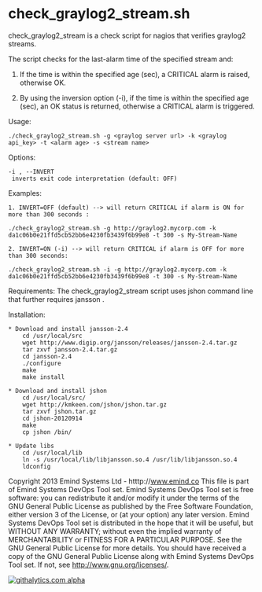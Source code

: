check_graylog2_stream.sh
========================

check_graylog2_stream is a check script for nagios that verifies graylog2 streams.

The script checks for the last-alarm time of the specified stream and:

1. If the time is within the specified age (sec), a CRITICAL alarm is raised, otherwise OK.

2. By using the inversion option (-i), if the time is within the specified age (sec), an OK status is returned, otherwise a CRITICAL alarm is triggered.


Usage:

	./check_graylog2_stream.sh -g <graylog server url> -k <graylog api_key> -t <alarm age> -s <stream name>
	
Options:

	-i , --INVERT
   	 inverts exit code interpretation (default: OFF)

Examples:

	1. INVERT=OFF (default) --> will return CRITICAL if alarm is ON for more than 300 seconds :
	
	./check_graylog2_stream.sh -g http://graylog2.mycorp.com -k da1c06b0e21ffd5cb52bb6e4230fb3439f6b99e8 -t 300 -s My-Stream-Name      

	2. INVERT=ON (-i) --> will return CRITICAL if alarm is OFF for more than 300 seconds:
	
	./check_graylog2_stream.sh -i -g http://graylog2.mycorp.com -k da1c06b0e21ffd5cb52bb6e4230fb3439f6b99e8 -t 300 -s My-Stream-Name    

Requirements:
	The check_graylog2_stream script uses jshon command line that further requires jansson .

Installation:

	* Download and install jansson-2.4
		cd /usr/local/src
		wget http://www.digip.org/jansson/releases/jansson-2.4.tar.gz
		tar zxvf jansson-2.4.tar.gz
		cd jansson-2.4
		./configure
		make
		make install

	* Download and install jshon
		cd /usr/local/src/
		wget http://kmkeen.com/jshon/jshon.tar.gz
		tar zxvf jshon.tar.gz
		cd jshon-20120914
		make
		cp jshon /bin/

	* Update libs		
		cd /usr/local/lib
		ln -s /usr/local/lib/libjansson.so.4 /usr/lib/libjansson.so.4
		ldconfig


Copyright 2013 Emind Systems Ltd - htttp://www.emind.co
This file is part of Emind Systems DevOps Tool set.
Emind Systems DevOps Tool set is free software: you can redistribute it and/or modify it under the terms of the GNU General Public License as published by the Free Software Foundation, either version 3 of the License, or (at your option) any later version.
Emind Systems DevOps Tool set is distributed in the hope that it will be useful, but WITHOUT ANY WARRANTY; without even the implied warranty of MERCHANTABILITY or FITNESS FOR A PARTICULAR PURPOSE. See the GNU General Public License for more details.
You should have received a copy of the GNU General Public License along with Emind Systems DevOps Tool set. If not, see http://www.gnu.org/licenses/.

[![githalytics.com alpha](https://cruel-carlota.pagodabox.com/d6cdf2b04c37fd42080405b5dca7b1ae "githalytics.com")](http://githalytics.com/emind-systems/check_graylog2_stream)
